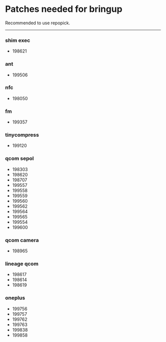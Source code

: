 # Patches needed for bringup

Recommended to use repopick.

-----
### shim exec
- 198621
### ant
- 199506
### nfc
- 198050
### fm
- 199357
### tinycompress
- 199120
### qcom sepol
- 198303
- 198620
- 198707
- 199557
- 199558
- 199559
- 199560
- 199562
- 199564
- 199565
- 199554
- 199600
### qcom camera
- 198965
### lineage qcom
- 198617
- 198614
- 198619
### oneplus
- 199756
- 199757
- 199762
- 199763
- 199838
- 199858
